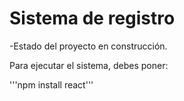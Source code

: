 <h1>Sistema de registro</h1>
-Estado del proyecto en construcción.

Para ejecutar el sistema, debes poner:

'''npm install react'''
